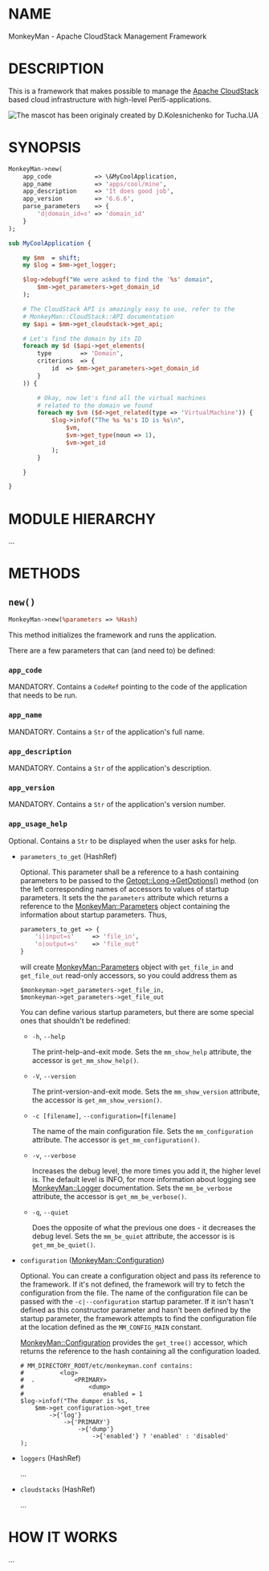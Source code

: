 # NAME

MonkeyMan - Apache CloudStack Management Framework

# DESCRIPTION

This is a framework that makes possible to manage the
[Apache CloudStack](http://cloudstack.apache.org/) based cloud infrastructure
with high-level Perl5-applications.

![The mascot has been originaly created by D.Kolesnichenko for Tucha.UA](http://tucha.ua/wp-content/uploads/2013/08/monk.png)

# SYNOPSIS

```perl
MonkeyMan->new(
    app_code            => \&MyCoolApplication,
    app_name            => 'apps/cool/mine',
    app_description     => 'It does good job',
    app_version         => '6.6.6',
    parse_parameters    => {
        'd|domain_id=s' => 'domain_id'
    }
);

sub MyCoolApplication {

    my $mm  = shift;
    my $log = $mm->get_logger;

    $log->debugf("We were asked to find the '%s' domain",
        $mm->get_parameters->get_domain_id
    );

    # The CloudStack API is amazingly easy to use, refer to the
    # MonkeyMan::CloudStack::API documentation
    my $api = $mm->get_cloudstack->get_api;

    # Let's find the domain by its ID
    foreach my $d ($api->get_elements(
        type        => 'Domain',
        criterions  => {
            id  => $mm->get_parameters->get_domain_id
        }
    )) {

        # Okay, now let's find all the virtual machines
        # related to the domain we found
        foreach my $vm ($d->get_related(type => 'VirtualMachine')) {
            $log->infof("The %s %s's ID is %s\n",
                $vm,
                $vm->get_type(noun => 1),
                $vm->get_id
            );
        }

    }

}
```

# MODULE HIERARCHY

...

# METHODS

## `new()`

```perl
MonkeyMan->new(%parameters => %Hash)
```

This method initializes the framework and runs the application.

There are a few parameters that can (and need to) be defined:

### `app_code`

MANDATORY. Contains a `CodeRef` pointing to the code of the application that
needs to be run.

### `app_name`

MANDATORY. Contains a `Str` of the application's full name.

### `app_description`

MANDATORY. Contains a `Str` of the application's description.

### `app_version`

MANDATORY. Contains a `Str` of the application's version number.

### `app_usage_help`

Optional. Contains a `Str` to be displayed when the user asks for help.

- `parameters_to_get` (HashRef)

    Optional. This parameter shall be a reference to a hash containing parameters
    to be passed to the [Getopt::Long->GetOptions()](https://github.com/melnik13/monkeyman/tree/dev_melnik13_v3/doc/lib/Getopt::Long->GetOptions\(\)) method (on the left
    corresponding names of accessors to values of startup parameters. It sets the
    the `parameters` attribute which returns a reference to the
    [MonkeyMan::Parameters](https://github.com/melnik13/monkeyman/tree/dev_melnik13_v3/doc/lib/MonkeyMan::Parameters) object containing the information about startup
    parameters. Thus,

    ```perl
    parameters_to_get => {
        'i|input=s'     => 'file_in',
        'o|output=s'    => 'file_out'
    }
    ```

    will create [MonkeyMan::Parameters](https://github.com/melnik13/monkeyman/tree/dev_melnik13_v3/doc/lib/MonkeyMan::Parameters) object with `get_file_in` and
    `get_file_out` read-only accessors, so you could address them as

    ```
    $monkeyman->get_parameters->get_file_in,
    $monkeyman->get_parameters->get_file_out
    ```

    You can define various startup parameters, but there are some special
    ones that shouldn't be redefined:

    - `-h`, `--help`

        The print-help-and-exit mode. Sets the `mm_show_help` attribute, the accessor
        is `get_mm_show_help()`.

    - `-V`, `--version`

        The print-version-and-exit mode. Sets the `mm_show_version` attribute, the
        accessor is `get_mm_show_version()`.

    - `-c [filename]`, `--configuration=[filename]`

        The name of the main configuration file. Sets the `mm_configuration`
        attribute. The accessor is `get_mm_configuration()`.

    - `-v`, `--verbose`

        Increases the debug level, the more times you add it, the higher level is. The
        default level is INFO, for more information about logging see
        [MonkeyMan::Logger](https://github.com/melnik13/monkeyman/tree/dev_melnik13_v3/doc/lib/MonkeyMan::Logger) documentation. Sets the `mm_be_verbose` attribute, the
        accessor is `get_mm_be_verbose()`.

    - `-q`, `--quiet`

        Does the opposite of what the previous one does - it decreases the debug level.
        Sets the `mm_be_quiet` attribute, the accessor is is `get_mm_be_quiet()`.

- `configuration` ([MonkeyMan::Configuration](https://github.com/melnik13/monkeyman/tree/dev_melnik13_v3/doc/lib/MonkeyMan::Configuration))

    Optional. You can create a configuration object and pass its reference to
    the framework. If it's not defined, the framework will try to fetch the
    configuration from the file. The name of the configuration file can be passed
    with the `-c|--configuration` startup parameter. If it isn't hasn't defined as
    this constructor parameter and hasn't been defined by the startup parameter, the
    framework attempts to find the configuration file at the location defined as the
    `MM_CONFIG_MAIN` constant.

    [MonkeyMan::Configuration](https://github.com/melnik13/monkeyman/tree/dev_melnik13_v3/doc/lib/MonkeyMan::Configuration) provides the `get_tree()` accessor, which returns
    the reference to the hash containing all the configuration loaded.

    ```
    # MM_DIRECTORY_ROOT/etc/monkeyman.conf contains:
    #          <log>
    #  .           <PRIMARY>
    #                  <dump>
    #                      enabled = 1
    $log->infof("The dumper is %s,
        $mm->get_configuration->get_tree
            ->{'log'}
                ->{'PRIMARY'}
                    ->{'dump'}
                        ->{'enabled'} ? 'enabled' : 'disabled'
    );
    ```

- `loggers` (HashRef)

    ...

- `cloudstacks` (HashRef)

    ...

# HOW IT WORKS

...
